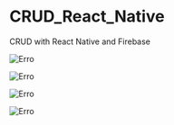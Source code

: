 # CRUD_React_Native
CRUD with React Native and Firebase

![Erro](image/1.jpg)

![Erro](image/2.jpg)

![Erro](image/3.jpg)

![Erro](image/4.jpg)
